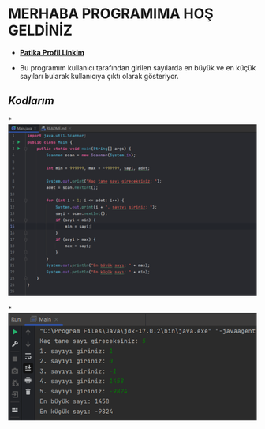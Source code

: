 # MERHABA PROGRAMIMA HOŞ GELDİNİZ

* [**Patika Profil Linkim**](https://app.patika.dev/guleerbilal)

* Bu programım kullanıcı tarafından girilen sayılarda en büyük ve en küçük sayıları bularak kullanıcıya çıktı olarak
gösteriyor.

## *Kodlarım*

*![Kodlarım](img/kodlarım.PNG)

*![output](img/outout.PNG)